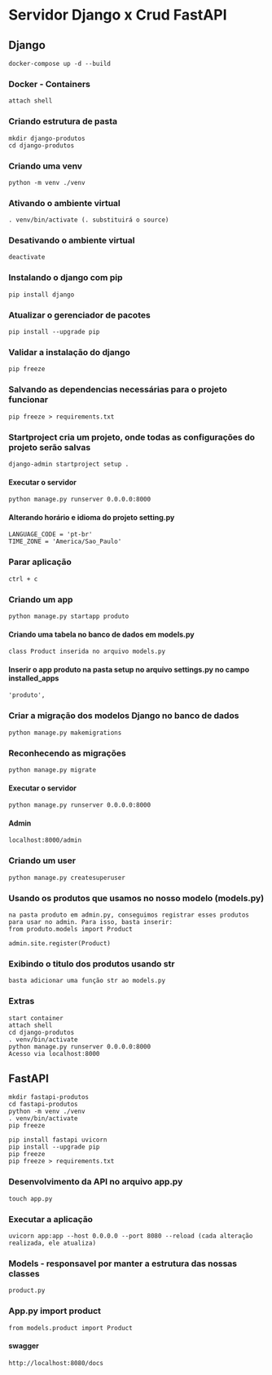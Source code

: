 ﻿# Servidor Django x Crud FastAPI
## Django
```
docker-compose up -d --build
```

### Docker - Containers
```
attach shell
```

### Criando estrutura de pasta
```
mkdir django-produtos
cd django-produtos
```

### Criando uma venv
```
python -m venv ./venv
```

### Ativando o ambiente virtual
```
. venv/bin/activate (. substituirá o source)
```

### Desativando o ambiente virtual
```
deactivate
```

### Instalando o django com pip
```
pip install django
```

### Atualizar o gerenciador de pacotes
```
pip install --upgrade pip
```

### Validar a instalação do django
```
pip freeze
```

### Salvando as dependencias necessárias para o projeto funcionar
```
pip freeze > requirements.txt
```

### Startproject cria um projeto, onde todas as configurações do projeto serão salvas
```
django-admin startproject setup .
```

#### Executar o servidor 
```
python manage.py runserver 0.0.0.0:8000
```

#### Alterando horário e idioma do projeto setting.py
```
LANGUAGE_CODE = 'pt-br'
TIME_ZONE = 'America/Sao_Paulo'
```

### Parar aplicação
```
ctrl + c
```

### Criando um app
```
python manage.py startapp produto
```

#### Criando uma tabela no banco de dados em models.py
```
class Product inserida no arquivo models.py
```

#### Inserir o app produto na pasta setup no arquivo settings.py no campo installed_apps
```
'produto',
```

### Criar a migração dos modelos Django no banco de dados
```
python manage.py makemigrations
```

### Reconhecendo as migrações
```
python manage.py migrate
```

#### Executar o servidor
```
python manage.py runserver 0.0.0.0:8000
```

#### Admin
```
localhost:8000/admin
```

### Criando um user
```
python manage.py createsuperuser
```

### Usando os produtos que usamos no nosso modelo (models.py)
```
na pasta produto em admin.py, conseguimos registrar esses produtos para usar no admin. Para isso, basta inserir:
from produto.models import Product

admin.site.register(Product)
```


### Exibindo o titulo dos produtos usando str
```
basta adicionar uma função str ao models.py
```

### Extras
```
start container
attach shell
cd django-produtos
. venv/bin/activate
python manage.py runserver 0.0.0.0:8000
Acesso via localhost:8000
```

## FastAPI
```
mkdir fastapi-produtos
cd fastapi-produtos
python -m venv ./venv
. venv/bin/activate
pip freeze

pip install fastapi uvicorn
pip install --upgrade pip
pip freeze
pip freeze > requirements.txt
```

### Desenvolvimento da API no arquivo app.py
```
touch app.py
```

### Executar a aplicação
```
uvicorn app:app --host 0.0.0.0 --port 8080 --reload (cada alteração realizada, ele atualiza)
```

### Models - responsavel por manter a estrutura das nossas classes
```
product.py
```

### App.py import product
```
from models.product import Product
```

#### swagger
```
http://localhost:8080/docs
```